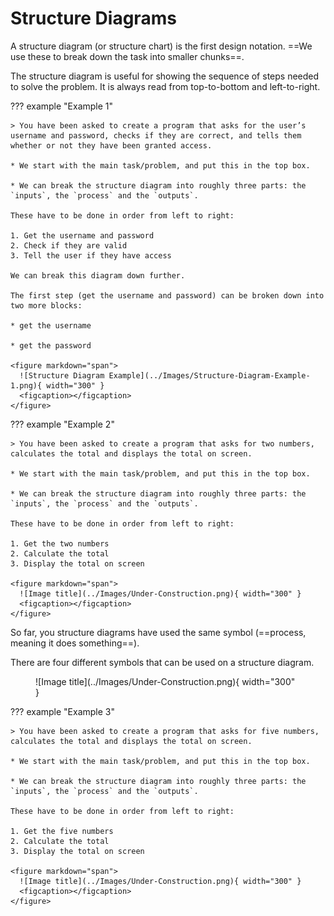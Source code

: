 # Structure Diagrams

A structure diagram (or structure chart) is the first design notation. ==We use these to break down the task into smaller chunks==.

The structure diagram is useful for showing the sequence of steps needed to solve the problem. It is always read from top-to-bottom and left-to-right.

??? example "Example 1"

    > You have been asked to create a program that asks for the user’s username and password, checks if they are correct, and tells them whether or not they have been granted access.
    
    * We start with the main task/problem, and put this in the top box.
    
    * We can break the structure diagram into roughly three parts: the `inputs`, the `process` and the `outputs`.
    
    These have to be done in order from left to right:
    
    1. Get the username and password
    2. Check if they are valid
    3. Tell the user if they have access
    
    We can break this diagram down further. 
    
    The first step (get the username and password) can be broken down into two more blocks: 
    
    * get the username
      
    * get the password

    <figure markdown="span">
      ![Structure Diagram Example](../Images/Structure-Diagram-Example-1.png){ width="300" }
      <figcaption></figcaption>
    </figure>

??? example "Example 2"

    > You have been asked to create a program that asks for two numbers, calculates the total and displays the total on screen.
    
    * We start with the main task/problem, and put this in the top box.
    
    * We can break the structure diagram into roughly three parts: the `inputs`, the `process` and the `outputs`.
    
    These have to be done in order from left to right:
    
    1. Get the two numbers
    2. Calculate the total
    3. Display the total on screen

    <figure markdown="span">
      ![Image title](../Images/Under-Construction.png){ width="300" }
      <figcaption></figcaption>
    </figure>

So far, you structure diagrams have used the same symbol (==process, meaning it does something==).

There are four different symbols that can be used on a structure diagram.

<figure markdown="span">
  ![Image title](../Images/Under-Construction.png){ width="300" }
  <figcaption></figcaption>
</figure>

??? example "Example 3"

    > You have been asked to create a program that asks for five numbers, calculates the total and displays the total on screen.
    
    * We start with the main task/problem, and put this in the top box.
    
    * We can break the structure diagram into roughly three parts: the `inputs`, the `process` and the `outputs`.
    
    These have to be done in order from left to right:
    
    1. Get the five numbers
    2. Calculate the total
    3. Display the total on screen

    <figure markdown="span">
      ![Image title](../Images/Under-Construction.png){ width="300" }
      <figcaption></figcaption>
    </figure>
